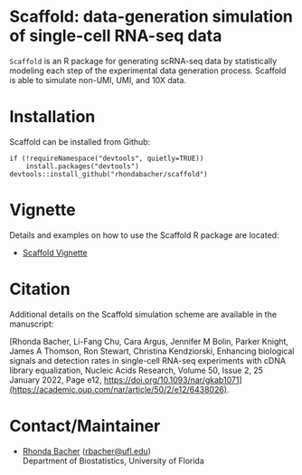 # Scaffold: data-generation simulation of single-cell RNA-seq data

`Scaffold` is an R package for generating scRNA-seq data by
statistically modeling each step of the experimental data generation
process. Scaffold is able to simulate non-UMI, UMI, and 10X data. 

# Installation

Scaffold can be installed from Github:

```{r}
if (!requireNamespace("devtools", quietly=TRUE))
    install.packages("devtools")
devtools::install_github("rhondabacher/scaffold")
```

# Vignette

Details and examples on how to use the Scaffold R package are located:

* [Scaffold Vignette](https://www.rhondabacher.com/scaffold-vignette.pdf)


# Citation

Additional details on the Scaffold simulation scheme are available in the manuscript: 

[Rhonda Bacher, Li-Fang Chu, Cara Argus, Jennifer M Bolin, Parker Knight, James A Thomson, Ron Stewart, Christina Kendziorski, Enhancing biological signals and detection rates in single-cell RNA-seq experiments with cDNA library equalization, Nucleic Acids Research, Volume 50, Issue 2, 25 January 2022, Page e12, https://doi.org/10.1093/nar/gkab1071](https://academic.oup.com/nar/article/50/2/e12/6438026).


# Contact/Maintainer

* [Rhonda Bacher](https://www.rhondabacher.com) (rbacher@ufl.edu)  
Department of Biostatistics, University of Florida
